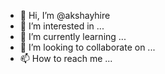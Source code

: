 - 👋 Hi, I’m @akshayhire
- 👀 I’m interested in ...
- 🌱 I’m currently learning ...
- 💞️ I’m looking to collaborate on ...
- 📫 How to reach me ...

<!---
akshayhire/akshayhire is a ✨ special ✨ repository because its `README.md` (this file) appears on your GitHub profile.
You can click the Preview link to take a look at your changes.
--->
